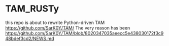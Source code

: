 # TAM_RUSTy
this repo is about to rewrite Python-driven TAM https://github.com/SarK0Y/TAM/ The very reason has been <br>
https://github.com/SarK0Y/TAM/blob/8020347035aeecc5e438030172f3c948bdef3cd2/NEWS.md

